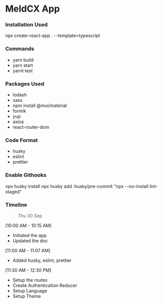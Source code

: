 # MeldCX App

### Installation Used

npx create-react-app . --template=typescript

### Commands

- yarn build
- yarn start
- yarnt test

### Packages Used

- lodash
- sass
- npm install @mui/material
- formik
- yup
- axios
- react-router-dom

### Code Format

- husky
- eslint
- prettier

### Enable Githooks

npx husky install
npx husky add .husky/pre-commit "npx --no-install lint-staged"

### Timeline

> Thu 30 Sep

[10:00 AM - 10:15 AM]

- Initiated the app
- Updated the doc

[11:00 AM - 11:07 AM]

- Added husky, eslint, prettier

[11:30 AM - 12:30 PM]

- Setup the routes
- Create Authentication Reducer
- Setup Language
- Setup Theme
